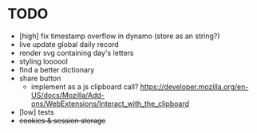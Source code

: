 # TODO
- [high] fix timestamp overflow in dynamo (store as an string?)
- live update global daily record
- render svg containing day's letters
- styling loooool
- find a better dictionary
- share button
  - implement as a js clipboard call? https://developer.mozilla.org/en-US/docs/Mozilla/Add-ons/WebExtensions/Interact_with_the_clipboard
- [low] tests
- ~~cookies & session storage~~